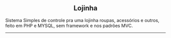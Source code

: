 <center><h2>Lojinha</h2></center>
Sistema Simples de controle pra uma lojinha roupas, acessórios e outros, feito em PHP e MYSQL, sem framework e nos padrões MVC.<hr>
